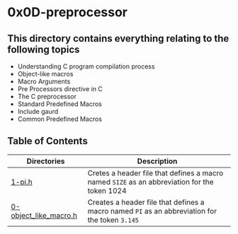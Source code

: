 # 0x0D-preprocessor
## This directory contains everything relating to the following topics 
* Understanding C program compilation process
* Object-like macros
* Macro Arguments
* Pre Processors directive in C
* The C preprocessor
* Standard Predefined Macros
* Include gaurd
* Common Predefined Macros

## Table of Contents

Directories | Description
------------| -----------
[1-pi.h](./1-pi.h) | Cretes a header file that defines a macro named `SIZE` as an abbreviation for the token 1024
[0-object_like_macro.h](./0-object_like_macro.h) | Creates a header file that defines a macro named `PI` as an abbreviation for the token `3.145`
